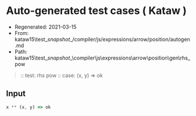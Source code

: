 # Auto-generated test cases ( Kataw )
- Regenerated: 2021-03-15
- From: kataw15\test\__snapshot__/compiler/js/expressions/arrow/position/autogen.md
- Path: kataw15\test\__snapshot__\compiler\js\expressions\arrow\position\gen\rhs_pow
> :: test: rhs pow
> :: case: (x, y) => ok
## Input

`````js
x ** (x, y) => ok
`````
